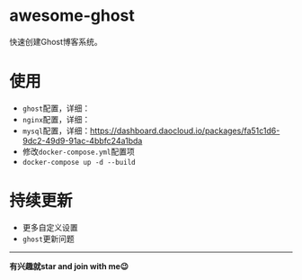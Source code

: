 # awesome-ghost
快速创建Ghost博客系统。

# 使用
- `ghost`配置，详细：
- `nginx`配置，详细：
- `mysql`配置，详细：https://dashboard.daocloud.io/packages/fa51c1d6-9dc2-49d9-91ac-4bbfc24a1bda
- 修改`docker-compose.yml`配置项
- `docker-compose up -d --build`

# 持续更新
- 更多自定义设置
- `ghost`更新问题

---

**有兴趣就star and join with me😉**